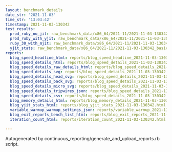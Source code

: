 ```yaml
---
layout: benchmark_details
date_str: '2021-11-03'
time_str: '13:03:42'
timestamp: 2021-11-03-130342
test_results:
  prod_ruby_no_jit: raw_benchmark_data/x86_64/2021-11/2021-11-03-130342_basic_benchmark_prod_ruby_no_jit.json
  prod_ruby_with_yjit: raw_benchmark_data/x86_64/2021-11/2021-11-03-130342_basic_benchmark_prod_ruby_with_yjit.json
  ruby_30_with_mjit: raw_benchmark_data/x86_64/2021-11/2021-11-03-130342_basic_benchmark_ruby_30_with_mjit.json
  yjit_stats: raw_benchmark_data/x86_64/2021-11/2021-11-03-130342_basic_benchmark_yjit_stats.json
reports:
  blog_speed_headline_html: reports/blog_speed_headline_2021-11-03-130342.html
  blog_speed_details_html: reports/blog_speed_details_2021-11-03-130342.html
  blog_speed_details_raw_details_html: reports/blog_speed_details_2021-11-03-130342.raw_details.html
  blog_speed_details_svg: reports/blog_speed_details_2021-11-03-130342.svg
  blog_speed_details_head_svg: reports/blog_speed_details_2021-11-03-130342.head.svg
  blog_speed_details_back_svg: reports/blog_speed_details_2021-11-03-130342.back.svg
  blog_speed_details_micro_svg: reports/blog_speed_details_2021-11-03-130342.micro.svg
  blog_speed_details_tripwires_json: reports/blog_speed_details_2021-11-03-130342.tripwires.json
  blog_speed_details_csv: reports/blog_speed_details_2021-11-03-130342.csv
  blog_memory_details_html: reports/blog_memory_details_2021-11-03-130342.html
  blog_yjit_stats_html: reports/blog_yjit_stats_2021-11-03-130342.html
  variable_warmup_warmup_settings_json: reports/variable_warmup_2021-11-03-130342.warmup_settings.json
  blog_exit_reports_bench_list_html: reports/blog_exit_reports_2021-11-03-130342.bench_list.html
  iteration_count_html: reports/iteration_count_2021-11-03-130342.html

---
```

Autogenerated by continuous_reporting/generate_and_upload_reports.rb script.
